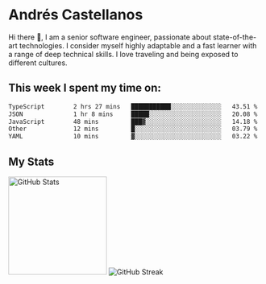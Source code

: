 # Andrés Castellanos

Hi there 👋, I am a senior software engineer, passionate about state-of-the-art technologies. I consider myself highly adaptable and a fast learner with a range of deep technical skills. I love traveling and being exposed to different cultures.

## This week I spent my time on:

<!--START_SECTION:waka-->

```txt
TypeScript        2 hrs 27 mins   ███████████░░░░░░░░░░░░░░   43.51 %
JSON              1 hr 8 mins     █████░░░░░░░░░░░░░░░░░░░░   20.08 %
JavaScript        48 mins         ███▓░░░░░░░░░░░░░░░░░░░░░   14.18 %
Other             12 mins         █░░░░░░░░░░░░░░░░░░░░░░░░   03.79 %
YAML              10 mins         ▓░░░░░░░░░░░░░░░░░░░░░░░░   03.22 %
```

<!--END_SECTION:waka-->

## My Stats

<img height="195" src="https://github-readme-stats.vercel.app/api?username=andrescv&show_icons=true&theme=onedark&hide_border=true&card_width=495" alt="GitHub Stats" />

<img src="https://streak-stats.demolab.com?user=andrescv&theme=one-dark-pro&hide_border=true" alt="GitHub Streak" />

